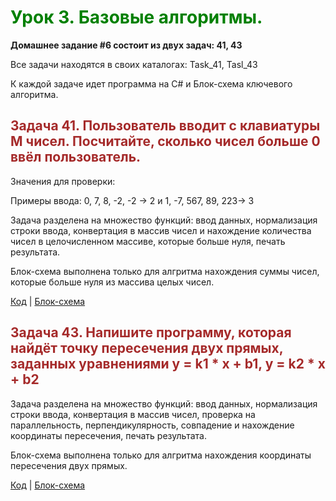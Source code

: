 
#
# <span style="color: green"> Урок 3. Базовые алгоритмы. </span>

 __Домашнее задание #6 состоит из двух задач: 41, 43__
 
 Все задачи находятся в своих каталогах: Task_41, Tasl_43
 
 К каждой задаче идет программа на C# и Блок-схема ключевого алгоритма.


## <span style="color: brown"> Задача 41. Пользователь вводит с клавиатуры M чисел. Посчитайте, сколько чисел больше 0 ввёл пользователь. </span>

Значения для проверки:

Примеры ввода: 0, 7, 8, -2, -2 -> 2 и 1, -7, 567, 89, 223-> 3

Задача разделена на множество функций: ввод данных, нормализация строки ввода, конвертация в массив чисел и нахождение количества чисел в целочисленном массиве, которые больше нуля, печать результата.

Блок-схема выполнена только для алгритма нахождения суммы чисел, которые больше нуля из массива целых чисел.

[Код](task_41/Program.cs) | [Блок-схема](task_41/diagram.drawio.png)


## <span style="color: brown"> Задача 43. Напишите программу, которая найдёт точку пересечения двух прямых, заданных уравнениями y = k1 * x + b1, y = k2 * x + b2 </span>

Задача разделена на множество функций: ввод данных, нормализация строки ввода, конвертация в массив чисел, проверка на
параллельность, перпендикулярность, совпадение и нахождение координаты пересечения, печать результата.

Блок-схема выполнена только для алгритма нахождения координаты пересечения двух прямых.

[Код](task_43/Program.cs) | [Блок-схема](task_43/diagram.drawio.png)

